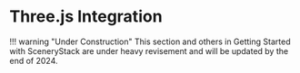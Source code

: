 # Three.js Integration

!!! warning "Under Construction"
    This section and others in Getting Started with SceneryStack are under heavy revisement
    and will be updated by the end of 2024.